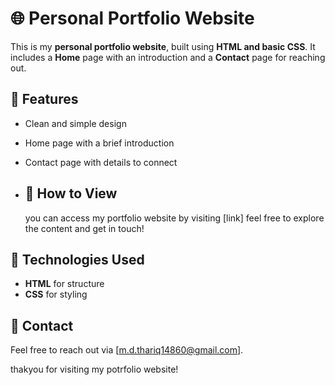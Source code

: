 # 🌐 Personal Portfolio Website  

This is my **personal portfolio website**, built using **HTML and basic CSS**. It includes a **Home** page with an introduction and a **Contact** page for reaching out.  

## 🔹 Features  
- Clean and simple design  
- Home page with a brief introduction  
- Contact page with details to connect

- ## 👀 How to View   
   
   you can access my portfolio website by visiting [link] feel free to explore the content and get in touch!

## 🚀 Technologies Used  
- **HTML** for structure  
- **CSS** for styling
  

## 📩 Contact  
Feel free to reach out via [m.d.thariq14860@gmail.com].

thakyou for visiting my potrfolio website!

